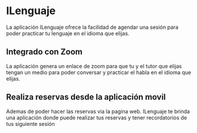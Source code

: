 # ILenguaje

La aplicación ILenguaje ofrece la facilidad de agendar una sesión para poder
practicar tu lenguaje en el idioma que elijas.

## Integrado con Zoom

La aplicación genera un enlace de zoom para que tu y el tutor que elijas tengan
un medio para poder conversar y practicar el habla en el idioma que elijas.

## Realiza reservas desde la aplicación movil

Ademas de poder hacer las reservas via la pagina web.
ILenguaje te brinda una aplicación donde puede realizar tus reservas y tener
recordatorios de tus siguiente sesión

